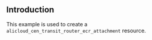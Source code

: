 ## Introduction

This example is used to create a `alicloud_cen_transit_router_ecr_attachment` resource.

<!-- BEGIN_TF_DOCS -->

<!-- END_TF_DOCS -->
